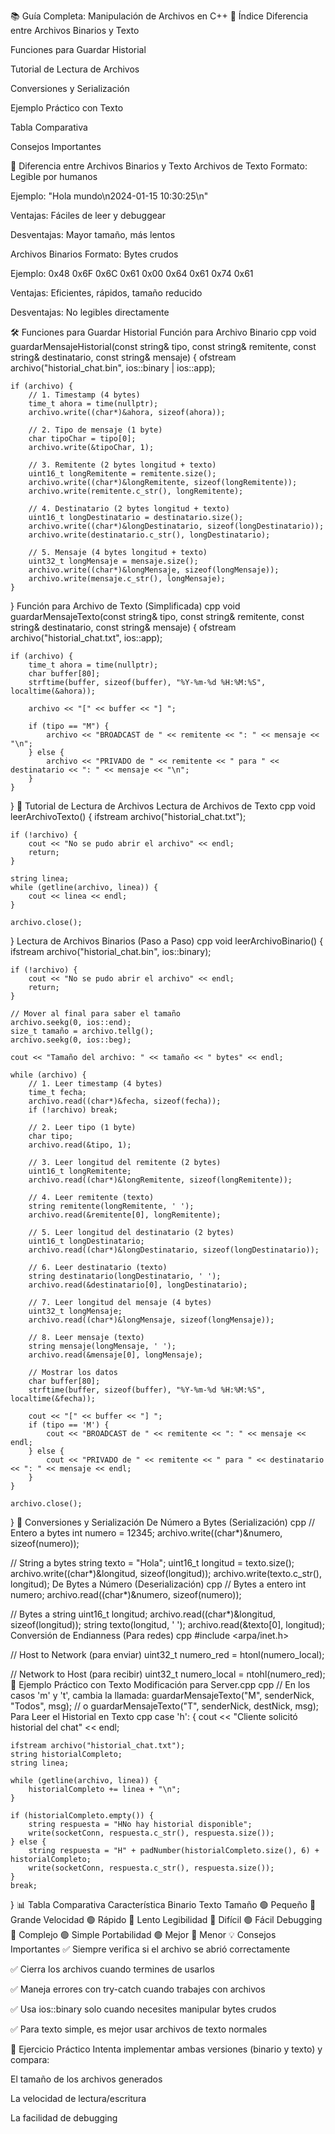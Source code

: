 📚 Guía Completa: Manipulación de Archivos en C++
📖 Índice
Diferencia entre Archivos Binarios y Texto

Funciones para Guardar Historial

Tutorial de Lectura de Archivos

Conversiones y Serialización

Ejemplo Práctico con Texto

Tabla Comparativa

Consejos Importantes

📝 Diferencia entre Archivos Binarios y Texto
Archivos de Texto
Formato: Legible por humanos

Ejemplo: "Hola mundo\n2024-01-15 10:30:25\n"

Ventajas: Fáciles de leer y debuggear

Desventajas: Mayor tamaño, más lentos

Archivos Binarios
Formato: Bytes crudos

Ejemplo: 0x48 0x6F 0x6C 0x61 0x00 0x64 0x61 0x74 0x61

Ventajas: Eficientes, rápidos, tamaño reducido

Desventajas: No legibles directamente

🛠️ Funciones para Guardar Historial
Función para Archivo Binario
cpp
void guardarMensajeHistorial(const string& tipo, const string& remitente,
const string& destinatario, const string& mensaje) {
ofstream archivo("historial_chat.bin", ios::binary | ios::app);

    if (archivo) {
        // 1. Timestamp (4 bytes)
        time_t ahora = time(nullptr);
        archivo.write((char*)&ahora, sizeof(ahora));

        // 2. Tipo de mensaje (1 byte)
        char tipoChar = tipo[0];
        archivo.write(&tipoChar, 1);

        // 3. Remitente (2 bytes longitud + texto)
        uint16_t longRemitente = remitente.size();
        archivo.write((char*)&longRemitente, sizeof(longRemitente));
        archivo.write(remitente.c_str(), longRemitente);

        // 4. Destinatario (2 bytes longitud + texto)
        uint16_t longDestinatario = destinatario.size();
        archivo.write((char*)&longDestinatario, sizeof(longDestinatario));
        archivo.write(destinatario.c_str(), longDestinatario);

        // 5. Mensaje (4 bytes longitud + texto)
        uint32_t longMensaje = mensaje.size();
        archivo.write((char*)&longMensaje, sizeof(longMensaje));
        archivo.write(mensaje.c_str(), longMensaje);
    }

}
Función para Archivo de Texto (Simplificada)
cpp
void guardarMensajeTexto(const string& tipo, const string& remitente,
const string& destinatario, const string& mensaje) {
ofstream archivo("historial_chat.txt", ios::app);

    if (archivo) {
        time_t ahora = time(nullptr);
        char buffer[80];
        strftime(buffer, sizeof(buffer), "%Y-%m-%d %H:%M:%S", localtime(&ahora));

        archivo << "[" << buffer << "] ";

        if (tipo == "M") {
            archivo << "BROADCAST de " << remitente << ": " << mensaje << "\n";
        } else {
            archivo << "PRIVADO de " << remitente << " para " << destinatario << ": " << mensaje << "\n";
        }
    }

}
📖 Tutorial de Lectura de Archivos
Lectura de Archivos de Texto
cpp
void leerArchivoTexto() {
ifstream archivo("historial_chat.txt");

    if (!archivo) {
        cout << "No se pudo abrir el archivo" << endl;
        return;
    }

    string linea;
    while (getline(archivo, linea)) {
        cout << linea << endl;
    }

    archivo.close();

}
Lectura de Archivos Binarios (Paso a Paso)
cpp
void leerArchivoBinario() {
ifstream archivo("historial_chat.bin", ios::binary);

    if (!archivo) {
        cout << "No se pudo abrir el archivo" << endl;
        return;
    }

    // Mover al final para saber el tamaño
    archivo.seekg(0, ios::end);
    size_t tamaño = archivo.tellg();
    archivo.seekg(0, ios::beg);

    cout << "Tamaño del archivo: " << tamaño << " bytes" << endl;

    while (archivo) {
        // 1. Leer timestamp (4 bytes)
        time_t fecha;
        archivo.read((char*)&fecha, sizeof(fecha));
        if (!archivo) break;

        // 2. Leer tipo (1 byte)
        char tipo;
        archivo.read(&tipo, 1);

        // 3. Leer longitud del remitente (2 bytes)
        uint16_t longRemitente;
        archivo.read((char*)&longRemitente, sizeof(longRemitente));

        // 4. Leer remitente (texto)
        string remitente(longRemitente, ' ');
        archivo.read(&remitente[0], longRemitente);

        // 5. Leer longitud del destinatario (2 bytes)
        uint16_t longDestinatario;
        archivo.read((char*)&longDestinatario, sizeof(longDestinatario));

        // 6. Leer destinatario (texto)
        string destinatario(longDestinatario, ' ');
        archivo.read(&destinatario[0], longDestinatario);

        // 7. Leer longitud del mensaje (4 bytes)
        uint32_t longMensaje;
        archivo.read((char*)&longMensaje, sizeof(longMensaje));

        // 8. Leer mensaje (texto)
        string mensaje(longMensaje, ' ');
        archivo.read(&mensaje[0], longMensaje);

        // Mostrar los datos
        char buffer[80];
        strftime(buffer, sizeof(buffer), "%Y-%m-%d %H:%M:%S", localtime(&fecha));

        cout << "[" << buffer << "] ";
        if (tipo == 'M') {
            cout << "BROADCAST de " << remitente << ": " << mensaje << endl;
        } else {
            cout << "PRIVADO de " << remitente << " para " << destinatario << ": " << mensaje << endl;
        }
    }

    archivo.close();

}
🔄 Conversiones y Serialización
De Número a Bytes (Serialización)
cpp
// Entero a bytes
int numero = 12345;
archivo.write((char\*)&numero, sizeof(numero));

// String a bytes
string texto = "Hola";
uint16_t longitud = texto.size();
archivo.write((char*)&longitud, sizeof(longitud));
archivo.write(texto.c_str(), longitud);
De Bytes a Número (Deserialización)
cpp
// Bytes a entero
int numero;
archivo.read((char*)&numero, sizeof(numero));

// Bytes a string
uint16_t longitud;
archivo.read((char\*)&longitud, sizeof(longitud));
string texto(longitud, ' ');
archivo.read(&texto[0], longitud);
Conversión de Endianness (Para redes)
cpp
#include <arpa/inet.h>

// Host to Network (para enviar)
uint32_t numero_red = htonl(numero_local);

// Network to Host (para recibir)
uint32_t numero_local = ntohl(numero_red);
🎯 Ejemplo Práctico con Texto
Modificación para Server.cpp
cpp
// En los casos 'm' y 't', cambia la llamada:
guardarMensajeTexto("M", senderNick, "Todos", msg);
// o
guardarMensajeTexto("T", senderNick, destNick, msg);
Para Leer el Historial en Texto
cpp
case 'h': {
cout << "Cliente solicitó historial del chat" << endl;

    ifstream archivo("historial_chat.txt");
    string historialCompleto;
    string linea;

    while (getline(archivo, linea)) {
        historialCompleto += linea + "\n";
    }

    if (historialCompleto.empty()) {
        string respuesta = "HNo hay historial disponible";
        write(socketConn, respuesta.c_str(), respuesta.size());
    } else {
        string respuesta = "H" + padNumber(historialCompleto.size(), 6) + historialCompleto;
        write(socketConn, respuesta.c_str(), respuesta.size());
    }
    break;

}
📊 Tabla Comparativa
Característica Binario Texto
Tamaño 🟢 Pequeño 🔴 Grande
Velocidad 🟢 Rápido 🔴 Lento
Legibilidad 🔴 Difícil 🟢 Fácil
Debugging 🔴 Complejo 🟢 Simple
Portabilidad 🟢 Mejor 🔴 Menor
💡 Consejos Importantes
✅ Siempre verifica si el archivo se abrió correctamente

✅ Cierra los archivos cuando termines de usarlos

✅ Maneja errores con try-catch cuando trabajes con archivos

✅ Usa ios::binary solo cuando necesites manipular bytes crudos

✅ Para texto simple, es mejor usar archivos de texto normales

🚀 Ejercicio Práctico
Intenta implementar ambas versiones (binario y texto) y compara:

El tamaño de los archivos generados

La velocidad de lectura/escritura

La facilidad de debugging
